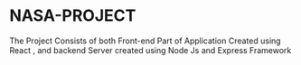 # NASA-PROJECT
The Project Consists of both Front-end Part of Application Created using React , and backend Server created using Node Js and Express Framework
